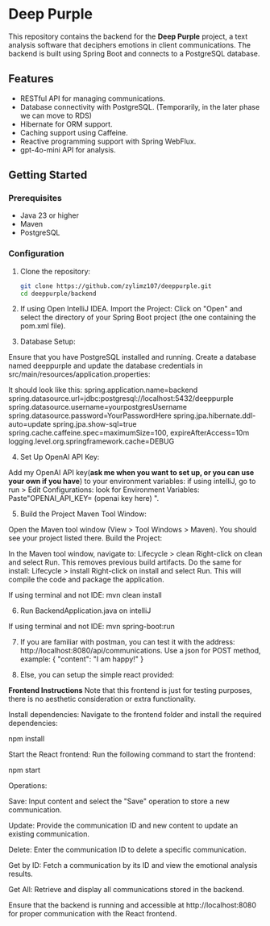 # Deep Purple

This repository contains the backend for the **Deep Purple** project, a text analysis software that deciphers emotions in client communications. The backend is built using Spring Boot and connects to a PostgreSQL database.

## Features

- RESTful API for managing communications.
- Database connectivity with PostgreSQL. (Temporarily, in the later phase we can move to RDS)
- Hibernate for ORM support.
- Caching support using Caffeine.
- Reactive programming support with Spring WebFlux.
- gpt-4o-mini API for analysis.

## Getting Started

### Prerequisites

- Java 23 or higher
- Maven
- PostgreSQL

### Configuration

1. Clone the repository:

   ```bash
   git clone https://github.com/zylimz107/deeppurple.git
   cd deeppurple/backend

2. If using Open IntelliJ IDEA.
Import the Project:
Click on "Open" and select the directory of your Spring Boot project (the one containing the pom.xml file).


3. Database Setup:

Ensure that you have PostgreSQL installed and running. Create a database named deeppurple and update the database credentials in src/main/resources/application.properties:

It should look like this:
spring.application.name=backend
spring.datasource.url=jdbc:postgresql://localhost:5432/deeppurple
spring.datasource.username=yourpostgresUsername
spring.datasource.password=YourPasswordHere 
spring.jpa.hibernate.ddl-auto=update
spring.jpa.show-sql=true
spring.cache.caffeine.spec=maximumSize=100, expireAfterAccess=10m
logging.level.org.springframework.cache=DEBUG

4. Set Up OpenAI API Key:

Add my OpenAI API key(**ask me when you want to set up, or you can use your own if you have**) to your environment variables: 
if using intelliJ, go to run > Edit Configurations: look for Environment Variables: Paste"OPENAI_API_KEY= (openai key here) ". 

5. Build the Project
Maven Tool Window:

Open the Maven tool window (View > Tool Windows > Maven).
You should see your project listed there.
Build the Project:

In the Maven tool window, navigate to:
Lifecycle > clean
Right-click on clean and select Run. This removes previous build artifacts.
Do the same for install:
Lifecycle > install
Right-click on install and select Run. This will compile the code and package the application.

If using terminal and not IDE: mvn clean install

6. Run BackendApplication.java on intelliJ

If using terminal and not IDE: mvn spring-boot:run

7. If you are familiar with postman, you can test it with the address: http://localhost:8080/api/communications.
Use a json for POST method, example:
{
    "content": "I am happy!"
}

8. Else, you can setup the simple react provided:
   
**Frontend Instructions**
Note that this frontend is just for testing purposes, there is no aesthetic consideration or extra functionality.

Install dependencies: Navigate to the frontend folder and install the required dependencies:

npm install

Start the React frontend: Run the following command to start the frontend:


npm start

Operations:

Save: Input content and select the "Save" operation to store a new communication.

Update: Provide the communication ID and new content to update an existing communication.

Delete: Enter the communication ID to delete a specific communication.

Get by ID: Fetch a communication by its ID and view the emotional analysis results.

Get All: Retrieve and display all communications stored in the backend.

Ensure that the backend is running and accessible at http://localhost:8080 for proper communication with the React frontend.







